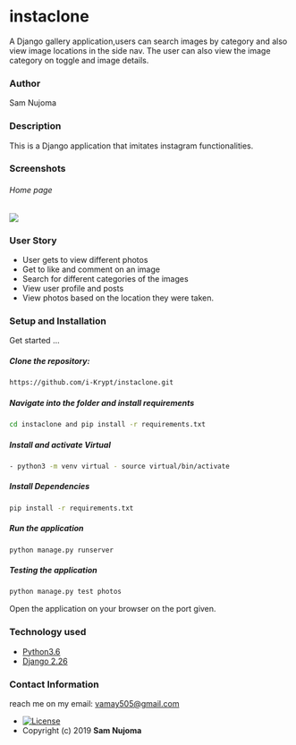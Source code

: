 # instaclone
A Django gallery application,users can search images by category and also view image locations in the side nav. 
The user can also view the image category on toggle and image details.
### Author  
Sam Nujoma
  
### Description  
This is a Django application that imitates instagram functionalities.
    
### Screenshots 
###### Home page
 
<img src="https://i.ibb.co/1dnV1p5/Screenshot-from-2019-10-28-00-40-05.png">
 
### User Story  
  
* User gets to view different photos
* Get to like and comment on an image
* Search for different categories of the images 
* View user profile and posts
* View photos based on the location they were taken.  
  

  
### Setup and Installation  
Get started ...
  
##### Clone the repository:  
 ```bash 
https://github.com/i-Krypt/instaclone.git
```
##### Navigate into the folder and install requirements  
 ```bash 
cd instaclone and pip install -r requirements.txt 
```
##### Install and activate Virtual
 ```bash 
- python3 -m venv virtual - source virtual/bin/activate  
```  
##### Install Dependencies  
 ```bash 
 pip install -r requirements.txt 
```  
##### Run the application  
 ```bash 
 python manage.py runserver 
``` 
##### Testing the application  
 ```bash 
 python manage.py test photos
```
Open the application on your browser on the port given.  
   
### Technology used  
  
* [Python3.6](https://www.python.org/)  
* [Django 2.26](https://docs.djangoproject.com/en/2.2/)  
 
### Contact Information   
reach me on my email: vamay505@gmail.com

* [![License](https://img.shields.io/packagist/l/loopline-systems/closeio-api-wrapper.svg)](https://github.com/i-Krypt/gallage.git/blob/master/LICENSE)  
* Copyright (c) 2019 **Sam Nujoma**
